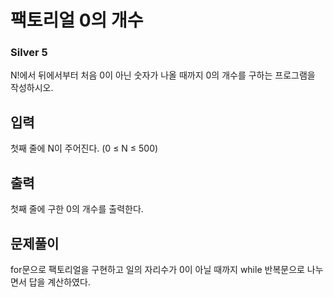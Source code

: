 # 팩토리얼 0의 개수

### Silver 5

N!에서 뒤에서부터 처음 0이 아닌 숫자가 나올 때까지 0의 개수를 구하는 프로그램을 작성하시오.

## 입력
첫째 줄에 N이 주어진다. (0 ≤ N ≤ 500)

## 출력
첫째 줄에 구한 0의 개수를 출력한다.

## 문제풀이
for문으로 팩토리얼을 구현하고 일의 자리수가 0이 아닐 때까지 while 반복문으로 나누면서 답을 계산하였다.